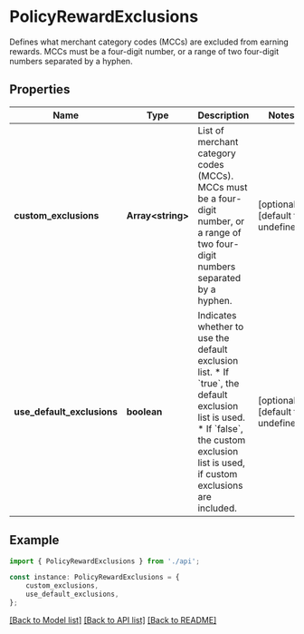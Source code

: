 # PolicyRewardExclusions

Defines what merchant category codes (MCCs) are excluded from earning rewards. MCCs must be a four-digit number, or a range of two four-digit numbers separated by a hyphen.

## Properties

Name | Type | Description | Notes
------------ | ------------- | ------------- | -------------
**custom_exclusions** | **Array&lt;string&gt;** | List of merchant category codes (MCCs). MCCs must be a four-digit number, or a range of two four-digit numbers separated by a hyphen. | [optional] [default to undefined]
**use_default_exclusions** | **boolean** | Indicates whether to use the default exclusion list.  * If &#x60;true&#x60;, the default exclusion list is used. * If &#x60;false&#x60;, the custom exclusion list is used, if custom exclusions are included. | [optional] [default to undefined]

## Example

```typescript
import { PolicyRewardExclusions } from './api';

const instance: PolicyRewardExclusions = {
    custom_exclusions,
    use_default_exclusions,
};
```

[[Back to Model list]](../README.md#documentation-for-models) [[Back to API list]](../README.md#documentation-for-api-endpoints) [[Back to README]](../README.md)
